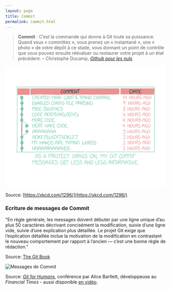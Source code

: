 ```yaml
---
layout: page
title: Commit
permalink: commit.html
---
```


> **Commit** : C’est la commande qui donne à Git toute sa puissance. Quand vous « committez », vous prenez un « instantané », une « photo » de votre dépôt à ce stade, vous donnant un point de contrôle que vous pouvez ensuite réévaluer ou restaurer votre projet à un état précédent. – Christophe Ducamp, *[Github pour les nuls](https://www.christopheducamp.com/2013/12/15/github-pour-nuls-partie-1/)*

![Plus le projet avance, moins les messages de commit sont informatifs...](img/xkcd_git_commits.png)

Source: [https://xkcd.com/1296/](https://xkcd.com/1296/)

### Ecriture de messages de Commit

"En règle générale, les messages doivent débuter par une ligne unique d’au plus 50 caractères décrivant concisément la modification, suivie d’une ligne vide, suivie d’une explication plus détaillée. Le projet Git exige que l’explication détaillée inclue la motivation de la modification en contrastant le nouveau comportement par rapport à l’ancien — c’est une bonne règle de rédaction."

Source: [The Git Book](https://git-scm.com/book/fr/v2/Git-distribu%C3%A9-Contribution-%C3%A0-un-projet)

![Messages de Commit](/cours-divers/img/git-commit-messages.png)

Source: *[Git for Humans](https://speakerdeck.com/alicebartlett/git-for-humans)*, conférence par Alice Bartlett, développeuse au *Financial Times* - aussi disponible [en vidéo](https://www.youtube.com/watch?v=eWxxfttcMts).


